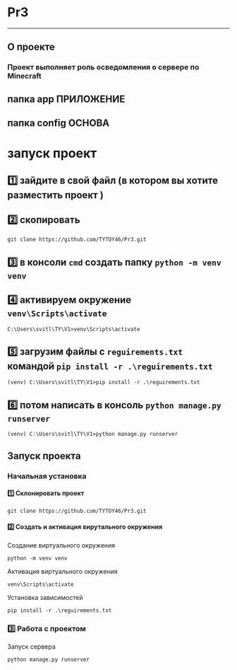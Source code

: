 # Pr3
___
## О проекте 
### Проект выполняет роль осведомления о сервере по Minecraft

##  папка app ПРИЛОЖЕНИЕ
##  папка config ОСНОВА

# запуск проект 
## :one: зайдите в свой файл (в котором вы хотите разместить проект )
## :two: скопировать 
```
git clone https://github.com/TYTOY46/Pr3.git
``` 
## :three: в консоли `cmd` создать папку `python -m venv venv` 
## :four: активируем окружение `venv\Scripts\activate`
```
C:\Users\svitl\TY\V1>venv\Scripts\activate
```
## :five: загрузим файлы с `reguirements.txt` командой `pip install -r .\reguirements.txt`
```
(venv) C:\Users\svitl\TY\V1>pip install -r .\reguirements.txt
```

## :six: потом написать в консоль `python manage.py runserver`
```
(venv) C:\Users\svitl\TY\V1>python manage.py runserver
```





















## Запуск проекта
### Начальная установка
#### :one: Склонировать проект
```
git clone https://github.com/TYTOY46/Pr3.git
```
#### :two: Создать и активация вирутального окружения
Создание виртуального окружения
```
python -m venv venv
```
Активация виртуального окружения
```
venv\Scripts\activate
```
Установка зависимостей
```
pip install -r .\reguirements.txt
```

### :three: Работа с проектом
Запуск сервера
```
python manage.py runserver
```